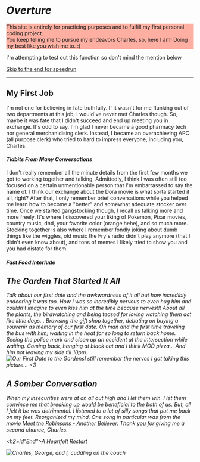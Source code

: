 <!DOCTYPE html>
<html>
<head>
<title>Expression of Love</title>
</head>
<body>

<h1><em>Overture</em></h1>
  <p style="background-color:rgba(255, 99, 71, 0.5);">This site is entirely for practicing purposes and to fulfill my first personal coding project.<br>You keep telling me to pursue my endeavors Charles, so, here I am! Doing my best like you wish me to. :)</p>
  <p>I'm attempting to test out this function so don't mind the mention below</p>
  <p><a href="#End">Skip to the end for speedrun</a></p>
<hr>
  
<h2 title="it's an awful place to work at and I suggest no one does it">My First Job</h2>
  <p>I'm not one for believing in fate truthfully. If it wasn't for me flunking out of two departments at this job, I would've never met Charles though. So, maybe it was fate that I didn't succeed and end up meeting you in exchange. It's odd to say, I'm glad I never became a good pharmacy tech nor general merchanidising clerk. Instead, I became an overachieving APC (all purpose clerk) who tried to hard to impress everyone, including you, Charles.</p>

<h4><i>Tidbits From Many Conversations</i></h4>
  <p>I don't really remember all the minute details from the first few months we got to working together and talking. Admittedly, I think I was often still too focused on a certain unmentionable person that I'm embarrassed to say the name of. I think our exchange about the Dora movie is what sorta started it all, right? After that, I only remember brief conversations while you helped me learn how to become a "better" and somewhat adequate stocker over time. Once we started gangstocking though, I recall us talking more and more freely. It's where I discovered your liking of Pokemon, Pixar movies, country music, dnd, your favorite color (orange hehe), and so much more. Stocking together is also where I remember fondly joking about dumb things like the wiggles, old music the Fry's radio didn't play anymore (that I didn't even know about), and tons of memes I likely tried to show you and you had distate for them.</p>
 <h4><i>Fast Food Interlude<i></h4>
   <p>

<h2>The Garden That Started It All</h2>
  <p>Talk about our first date and the awkwardness of it all but how incredibly endearing it was too. How I was so incredibly nervous to even hug him and couldn't imagine to even kiss him at the time because nerves!!! About all the plants, the birdwatching and being teased for loving watching them act like little dogs... Browsing the gift shop together, debating on buying a souvenir as memory of our first date. Oh man and the first time traveling the bus with him; waiting in the heat for so long to return back home. Seeing the police mark and clean up an accident at the intersection while waiting. Coming back, hanging at black cat and I think MOD pizza... And him not leaving my side till 10pm. <br>
  <img src="https://drive.google.com/thumbnail?id=1PlbuROxsFuE_bw0XbChG24uRkCC2FcON" alt="Our First Date to the Gardens" style="float:left;"> I still remember the nerves I got taking this picture... <3
  </p>

<h2>A Somber Conversation</h2>
  <p>When my insecurities were at an all out high and I let them win. I let them convince me that breaking up would be beneficial to the both of us. But, all I felt it be was detrimental. I listened to a lot of silly songs that put me back on my feet. Reorganized my mind. One song in particular was from the movie <a href="https://youtu.be/a1xaTkFG2oY" target="_blank">Meet the Robinsons - Another Believer</a>. Thank you for giving me a second chance, Charles.</p>

<h2=id"End">A Heartfelt Restart</h2>
  <p>
<img src="https://drive.google.com/thumbnail?id=1ijJfJBbGG9FIqDSYaMEqgU4uV7PIVhrP" alt="Charles, George, and I, cuddling on the couch">
   <!--If any inquiries about my evergrowing love for this tall dork, <a href=mailto:"flustered24@gmail.com">email me here.</a>-->
  
